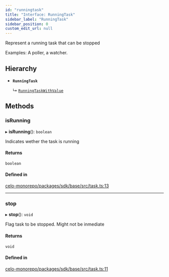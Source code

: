 ```yaml
---
id: "runningtask"
title: "Interface: RunningTask"
sidebar_label: "RunningTask"
sidebar_position: 0
custom_edit_url: null
---
```


Represent a running task that can be stopped

Examples: A poller, a watcher.

## Hierarchy

- **`RunningTask`**

  ↳ [`RunningTaskWithValue`](runningtaskwithvalue.md)

## Methods

### isRunning

▸ **isRunning**(): `boolean`

Indicates wether the task is running

#### Returns

`boolean`

#### Defined in

[celo-monorepo/packages/sdk/base/src/task.ts:13](https://github.com/celo-org/celo-monorepo/tree/master/task.ts#L13)

___

### stop

▸ **stop**(): `void`

Flag task to be stopped. Might not be inmediate

#### Returns

`void`

#### Defined in

[celo-monorepo/packages/sdk/base/src/task.ts:11](https://github.com/celo-org/celo-monorepo/tree/master/task.ts#L11)
